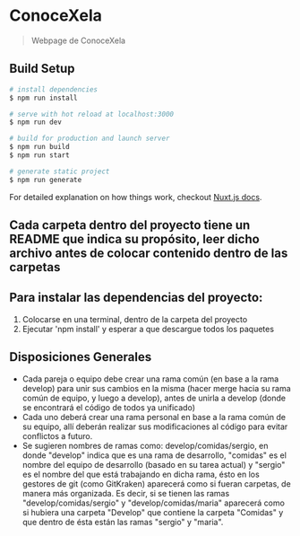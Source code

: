# ConoceXela

> Webpage de ConoceXela

## Build Setup

``` bash
# install dependencies
$ npm run install

# serve with hot reload at localhost:3000
$ npm run dev

# build for production and launch server
$ npm run build
$ npm run start

# generate static project
$ npm run generate
```

For detailed explanation on how things work, checkout [Nuxt.js docs](https://nuxtjs.org).

## Cada carpeta dentro del proyecto tiene un README que indica su propósito, leer dicho archivo antes de colocar contenido dentro de las carpetas

## Para instalar las dependencias del proyecto:
1. Colocarse en una terminal, dentro de la carpeta del proyecto
2. Ejecutar 'npm install' y esperar a que descargue todos los paquetes

## Disposiciones Generales
* Cada pareja o equipo debe crear una rama común (en base a la rama develop) para unir sus cambios en la misma (hacer merge hacia su rama común de equipo, y luego a develop), antes de unirla a develop (donde se encontrará el código de todos ya unificado)
* Cada uno deberá crear una rama personal en base a la rama común de su equipo, allí deberán realizar sus modificaciones al código para evitar conflictos a futuro.
* Se sugieren nombres de ramas como: develop/comidas/sergio, en donde "develop" indica que es una rama de desarrollo, "comidas" es el nombre del equipo de desarrollo (basado en su tarea actual) y "sergio" es el nombre del que está trabajando en dicha rama, ésto en los gestores de git (como GitKraken) aparecerá como si fueran carpetas, de manera más organizada. Es decir, si se tienen las ramas "develop/comidas/sergio" y "develop/comidas/maria" aparecerá como si hubiera una carpeta "Develop" que contiene la carpeta "Comidas" y que dentro de ésta están las ramas "sergio" y "maria".
